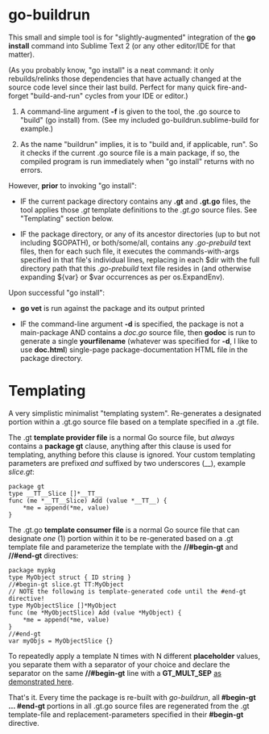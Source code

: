 go-buildrun
===========

This small and simple tool is for "slightly-augmented" integration of the **go install** command into Sublime Text 2 (or any other editor/IDE for that matter).

(As you probably know, "go install" is a neat command: it only rebuilds/relinks those dependencies that have actually changed at the source code level since their last build. Perfect for many quick fire-and-forget "build-and-run" cycles from your IDE or editor.)

1. A command-line argument **-f** is given to the tool, the .go source to "build" (go install) from. (See my included go-buildrun.sublime-build for example.)

2. As the name "buildrun" implies, it is to "build and, if applicable, run". So it checks if the current .go source file is a main package, if so, the compiled program is run immediately when "go install" returns with no errors.

However, **prior** to invoking "go install":

- IF the current package directory contains any **.gt** and **.gt.go** files, the tool applies those *.gt* template definitions to the *.gt.go* source files. See "Templating" section below.

- IF the package directory, or any of its ancestor directories (up to but not including $GOPATH), or both/some/all, contains any *.go-prebuild* text files, then for each such file, it executes the commands-with-args specified in that file's individual lines, replacing in each $dir with the full directory path that this *.go-prebuild* text file resides in (and otherwise expanding ${var} or $var occurrences as per os.ExpandEnv).

Upon successful "go install":

- **go vet** is run against the package and its output printed

- IF the command-line argument **-d** is specified, the package is not a main-package AND contains a *doc.go* source file, then **godoc** is run to generate a single **yourfilename** (whatever was specified for **-d**, I like to use **doc.html**) single-page package-documentation HTML file in the package directory.



Templating
==========


A very simplistic minimalist "templating system". Re-generates a designated portion within a .gt.go source file based on a template specified in a .gt file.

The .gt **template provider file** is a normal Go source file, but *always* contains a **package gt** clause, anything after this clause is used for templating, anything before this clause is ignored. Your custom templating parameters are prefixed *and* suffixed by two underscores (__), example *slice.gt*:


    package gt
    type __TT__Slice []*__TT__
    func (me *__TT__Slice) Add (value *__TT__) {
        *me = append(*me, value)
    }


The .gt.go **template consumer file** is a normal Go source file that can designate *one* (1) portion within it to be re-generated based on a .gt template file and parameterize the template with the **//#begin-gt** and **//#end-gt** directives:


    package mypkg
    type MyObject struct { ID string }
    //#begin-gt slice.gt TT:MyObject
    // NOTE the following is template-generated code until the #end-gt directive!
    type MyObjectSlice []*MyObject
    func (me *MyObjectSlice) Add (value *MyObject) {
        *me = append(*me, value)
    }
    //#end-gt
    var myObjs = MyObjectSlice {}


To repeatedly apply a template N times with N different __placeholder__ values, you separate them with a separator of your choice and declare the separator on the same **//#begin-gt** line with a **GT_MULT_SEP** [as demonstrated here](https://github.com/metaleap/go-opengl/blob/master/util/render-states.gt.go#L56).


That's it. Every time the package is re-built with *go-buildrun*, all **#begin-gt ... #end-gt** portions in all .gt.go source files are regenerated from the .gt template-file and replacement-parameters specified in their **#begin-gt** directive.
